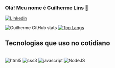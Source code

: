 ### Olá! Meu nome é Guilherme Lins 👋

[![Linkedin](https://img.shields.io/badge/LinkedIn-0077B5?style=for-the-badge&logo=linkedin&logoColor=white)](https://www.linkedin.com/in/guilherme-lins-021033171)

![Guilherme GitHub stats](https://github-readme-stats.vercel.app/api?username=Glins-dev&show_icons=true&theme=merko) [![Top Langs](https://github-readme-stats.vercel.app/api/top-langs/?username=Glins-dev&hide_progress=false)](https://github.com/Glins-dev/github-readme-stats)

## Tecnologias que uso no cotidiano

<div style="display inline_blok"><br/>

<img align="center" alt="html5" src="https://img.shields.io/badge/HTML5-E34F26?style=for-the-badge&logo=html5&logoColor=white" />
<img align="center" alt="css3" src="https://img.shields.io/badge/CSS3-1572B6?style=for-the-badge&logo=css3&logoColor=white"/>
<img align="center" alt="javascript" src="https://img.shields.io/badge/JavaScript-F7DF1E?style=for-the-badge&logo=javascript&logoColor=black"/>
<img align="center" alt="NodeJS" src="https://img.shields.io/badge/Node.js-43853D?style=for-the-badge&logo=node.js&logoColor=white"/>

<br>

</div>
